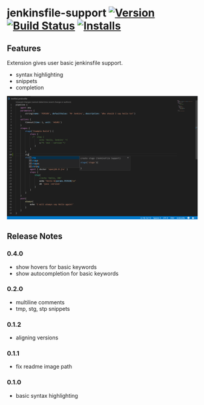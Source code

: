 # jenkinsfile-support [![Version][version-badge]][version] [![Build Status][build-badge]][build] [![Installs][installs-badge]][installs]

[version-badge]: https://vsmarketplacebadge.apphb.com/version/ivory-lab.jenkinsfile-support.svg
[version]: https://marketplace.visualstudio.com/items?itemName=ivory-lab.jenkinsfile-support
[build-badge]: https://dev.azure.com/ivory-lab/jenkinsfile-support/_apis/build/status/sgwozdz.jenkinsfile-support
[build]: https://dev.azure.com/ivory-lab/jenkinsfile-support/_build/latest?definitionId=1
[installs-badge]: https://vsmarketplacebadge.apphb.com/installs-short/ivory-lab.jenkinsfile-support.svg
[installs]: https://marketplace.visualstudio.com/items?itemName=ivory-lab.jenkinsfile-support

## Features

Extension gives user basic jenkinsfile support.

* syntax highlighting
* snippets
* completion

![Functionality](images/functionality.png)
## Release Notes
### 0.4.0
- show hovers for basic keywords
- show autocompletion for basic keywords
### 0.2.0
* multiline comments
* tmp, stg, stp snippets
### 0.1.2
* aligning versions
### 0.1.1
* fix readme image path
### 0.1.0

* basic syntax highlighting
